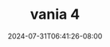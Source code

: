--- 
title: "vania 4"
description: "download bokep vania 4      "
date: 2024-07-31T06:41:26-08:00
file_code: "hnnxzqqehmv8"
draft: false
cover: "cxf1i2zb94lyuxwx.jpg"
tags: ["vania", "bokep-indo", "bokep-viral", "bokep-ig"]
length: 15
fld_id: "1483099"
foldername: "Adila vania telegram"
categories: ["Adila vania telegram"]
views: 0
---